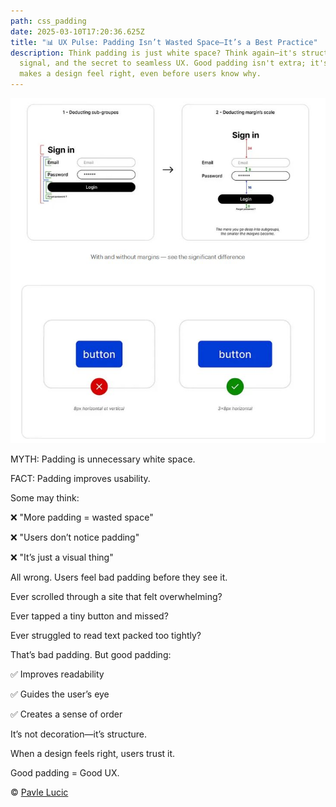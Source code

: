 ```yaml
---
path: css_padding
date: 2025-03-10T17:20:36.625Z
title: "📊 UX Pulse: Padding Isn’t Wasted Space—It’s a Best Practice"
description: Think padding is just white space? Think again—it's structure,
  signal, and the secret to seamless UX. Good padding isn't extra; it's what
  makes a design feel right, even before users know why.
---
```

![css padding](../assets/1740871277428.jpg "css pudding")

MYTH: Padding is unnecessary white space.

FACT: Padding improves usability.



Some may think:

❌ "More padding = wasted space"

❌ "Users don’t notice padding"

❌ "It’s just a visual thing"



All wrong. Users feel bad padding before they see it. 

Ever scrolled through a site that felt overwhelming?

Ever tapped a tiny button and missed?

Ever struggled to read text packed too tightly?



That’s bad padding. But good padding:

✅ Improves readability

✅ Guides the user’s eye

✅ Creates a sense of order


It’s not decoration—it’s structure.

When a design feels right, users trust it.

Good padding = Good UX.

© [Pavle Lucic](https://www.linkedin.com/in/pavle-lucic/)